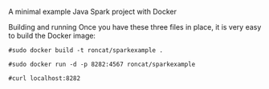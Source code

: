 A minimal example Java Spark project with Docker

Building and running
Once you have these three files in place, it is very easy to build the Docker image:

	#sudo docker build -t roncat/sparkexample .
	
	#sudo docker run -d -p 8282:4567 roncat/sparkexample
	
	#curl localhost:8282
